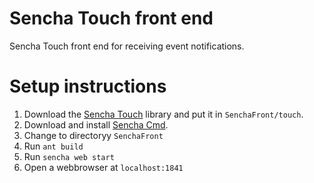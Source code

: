 # Sencha Touch front end
Sencha Touch front end for receiving event notifications.

# Setup instructions
1. Download the [Sencha Touch](http://www.sencha.com/legal/GPL/) library and put it in `SenchaFront/touch`.
2. Download and install [Sencha Cmd](http://www.sencha.com/products/sencha-cmd/download/).
3. Change to directoryy `SenchaFront`
4. Run `ant build`
5. Run `sencha web start`
6. Open a webbrowser at `localhost:1841`
